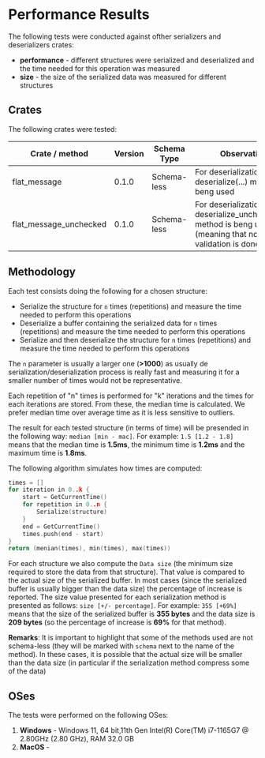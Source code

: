 # Performance Results

The following tests were conducted against ofther serializers and deserializers crates:
* **performance** - different structures were serialized and deserialized and the time needed for this operation was measured
* **size** - the size of the serialized data was measured for different structures


## Crates

The following crates were tested:

| Crate / method         | Version | Schema Type | Observation                                                                                                 |
| ---------------------- | ------- | ----------- | ----------------------------------------------------------------------------------------------------------- |
| flat_message           | 0.1.0   | Schema-less | For deserialization the deserialize(...) method is beng used                                                |
| flat_message_unchecked | 0.1.0   | Schema-less | For deserialization the deserialize_unchecked(...) method is beng used (meaning that no validation is done) |

## Methodology

Each test consists doing the following for a chosen structure:
* Serialize the structure for `n` times (repetitions) and measure the time needed to perform this operations
* Deserialize a buffer containing the serialized data for `n` times (repetitions) and measure the time needed to perform this operations
* Serialize and then deserialize the structure for `n` times (repetitions) and measure the time needed to perform this operations

The `n` parameter is usually a larger one (**>1000**) as usually de serialization/deserialization process is really fast and measuring it for a smaller number of times would not be representative.

Each repetition of "n" times is performed for "k" iterations and the times for each iterations are stored. From these, the median time is calculated. We prefer median time over average time as it is less sensitive to outliers.

The result for each tested structure (in terms of time) will be presended in the following way: `median [min - mac]`. For example: `1.5 [1.2 - 1.8]` means that the median time is **1.5ms**, the minimum time is **1.2ms** and the maximum time is **1.8ms**.

The following algorithm simulates how times are computed:

```cpp
times = []
for iteration in 0..k {
    start = GetCurrentTime()
    for repetition in 0..n {
        Serialize(structure)
    }
    end = GetCurrentTime()
    times.push(end - start)
}
return (menian(times), min(times), max(times))
```
For each structure we also compute the `Data size` (the minimum size required to store the data from that structure). That value is compared to the actual size of the serialized buffer. In most cases (since the serialized buffer is usually bigger than the data size) the percentage of increase is reported. The size value presented for each serialization method is presented as follows: `size [+/- percentage]`. For example: `355 [+69%]` means that the size of the serialized buffer is **355 bytes** and the data size is **209 bytes** (so the percentage of increase is **69%** for that method).

**Remarks**: It is important to highlight that some of the methods used are not schema-less (they will be marked with `schema` next to the name of the method). In these cases, it is possible that the actual size will be smaller than the data size (in particular if the serialization method compress some of the data)

## OSes

The tests were performed on the following OSes:
1. **Windows** - Windows 11, 64 bit,11th Gen Intel(R) Core(TM) i7-1165G7 @ 2.80GHz (2.80 GHz), RAM 32.0 GB 
2. **MacOS** - 


